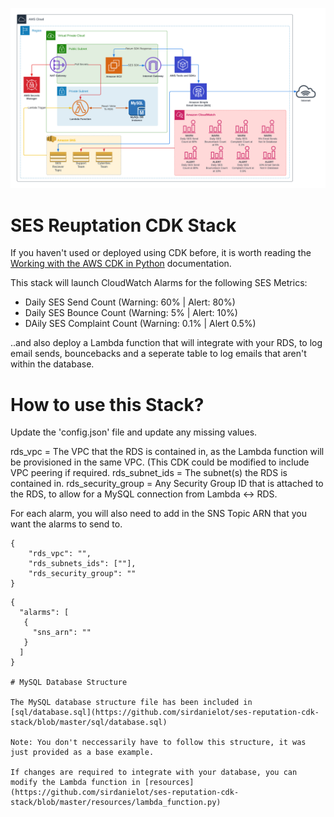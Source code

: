 ![alt text](https://github.com/SirDanielot/ses-reputation-cdk-stack/blob/master/assets/environment-diagram.png)

# SES Reuptation CDK Stack

If you haven't used or deployed using CDK before, it is worth reading the [Working with the AWS CDK in Python](https://docs.aws.amazon.com/cdk/v2/guide/work-with-cdk-python.html) documentation.

This stack will launch CloudWatch Alarms for the following SES Metrics:
 - Daily SES Send Count (Warning: 60% | Alert: 80%)
 - Daily SES Bounce Count (Warning: 5% | Alert: 10%)
 - DAily SES Complaint Count (Warning: 0.1% | Alert 0.5%)

..and also deploy a Lambda function that will integrate with your RDS, to log email sends, bouncebacks and a seperate table to log emails that aren't within the database.

# How to use this Stack?

Update the 'config.json' file and update any missing values.

rds_vpc = The VPC that the RDS is contained in, as the Lambda function will be provisioned in the same VPC. (This CDK could be modified to include VPC peering if required.
rds_subnet_ids = The subnet(s) the RDS is contained in.
rds_security_group = Any Security Group ID that is attached to the RDS, to allow for a MySQL connection from Lambda <-> RDS.

For each alarm, you will also need to add in the SNS Topic ARN that you want the alarms to send to.

```
{
    "rds_vpc": "",
    "rds_subnets_ids": [""],
    "rds_security_group": ""
}
 ```
 
 ```
 {
   "alarms": [
    {
      "sns_arn": ""   
    }
   ]
}

# MySQL Database Structure

The MySQL database structure file has been included in [sql/database.sql](https://github.com/sirdanielot/ses-reputation-cdk-stack/blob/master/sql/database.sql)

Note: You don't neccessarily have to follow this structure, it was just provided as a base example.

If changes are required to integrate with your database, you can modify the Lambda function in [resources](https://github.com/sirdanielot/ses-reputation-cdk-stack/blob/master/resources/lambda_function.py)

